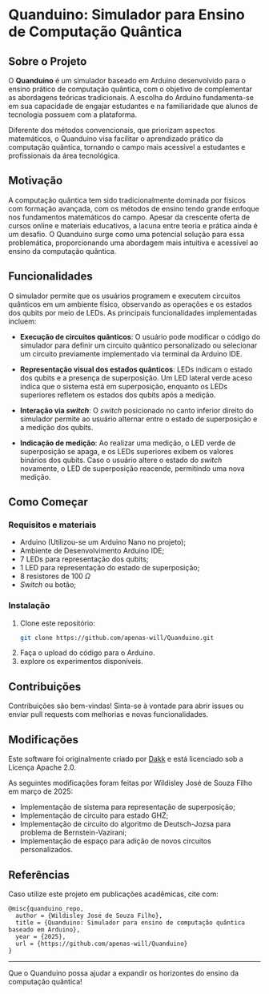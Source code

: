 # Quanduino: Simulador para Ensino de Computação Quântica

## Sobre o Projeto

O **Quanduino** é um simulador baseado em Arduino desenvolvido para o ensino prático de computação quântica, com o objetivo de complementar as abordagens teóricas tradicionais. A escolha do Arduino fundamenta-se em sua capacidade de engajar estudantes e na familiaridade que alunos de tecnologia possuem com a plataforma.

Diferente dos métodos convencionais, que priorizam aspectos matemáticos, o Quanduino visa facilitar o aprendizado prático da computação quântica, tornando o campo mais acessível a estudantes e profissionais da área tecnológica.

## Motivação

A computação quântica tem sido tradicionalmente dominada por físicos com formação avançada, com os métodos de ensino tendo grande enfoque nos fundamentos matemáticos do campo. Apesar da crescente oferta de cursos online e materiais educativos, a lacuna entre teoria e prática ainda é um desafio. O Quanduino surge como uma potencial solução para essa problemática, proporcionando uma abordagem mais intuitiva e acessível ao ensino da computação quântica.

## Funcionalidades

O simulador permite que os usuários programem e executem circuitos quânticos em um ambiente físico, observando as operações e os estados dos qubits por meio de LEDs. As principais funcionalidades implementadas incluem:

- **Execução de circuitos quânticos**: O usuário pode modificar o código do simulador para definir um circuito quântico personalizado ou selecionar um circuito previamente implementado via terminal da Arduino IDE.

- **Representação visual dos estados quânticos**: LEDs indicam o estado dos qubits e a presença de superposição. Um LED lateral verde aceso indica que o sistema está em superposição, enquanto os LEDs superiores refletem os estados dos qubits após a medição.

- **Interação via _switch_**: O _switch_ posicionado no canto inferior direito do simulador permite ao usuário alternar entre o estado de superposição e a medição dos qubits.

- **Indicação de medição**: Ao realizar uma medição, o LED verde de superposição se apaga, e os LEDs superiores exibem os valores binários dos qubits. Caso o usuário altere o estado do _switch_ novamente, o LED de superposição reacende, permitindo uma nova medição.

## Como Começar

### Requisitos e materiais

- Arduino (Utilizou-se um Arduino Nano no projeto);
- Ambiente de Desenvolvimento Arduino IDE;
- 7 LEDs para representação dos qubits;
- 1 LED para representação do estado de superposição;
- 8 resistores de 100 $\Omega$
- _Switch_ ou botão;

### Instalação

1. Clone este repositório:
   ```sh
   git clone https://github.com/apenas-will/Quanduino.git
   ```
3. Faça o upload do código para o Arduino.
4. explore os experimentos disponíveis.

## Contribuições

Contribuições são bem-vindas! Sinta-se à vontade para abrir issues ou enviar pull requests com melhorias e novas funcionalidades.

## Modificações
Este software foi originalmente criado por [Dakk](https://github.com/dakk) e está licenciado sob a Licença Apache 2.0.

As seguintes modificações foram feitas por Wildisley José de Souza Filho em março de 2025:
- Implementação de sistema para representação de superposição;
- Implementação de circuito para estado GHZ;
- Implementação de circuito do algoritmo de Deutsch-Jozsa para problema de Bernstein-Vazirani;
- Implementação de espaço para adição de novos circuitos personalizados.

## Referências

Caso utilize este projeto em publicações acadêmicas, cite com:

```
@misc{quanduino_repo,
  author = {Wildisley José de Souza Filho},
  title = {Quanduino: Simulador para ensino de computação quântica baseado em Arduino},
  year = {2025},
  url = {https://github.com/apenas-will/Quanduino}
}
```

---

Que o Quanduino possa ajudar a expandir os horizontes do ensino da computação quântica!
